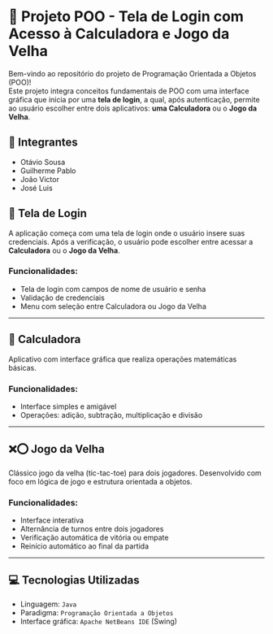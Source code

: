 # 🧠 Projeto POO - Tela de Login com Acesso à Calculadora e Jogo da Velha

Bem-vindo ao repositório do projeto de Programação Orientada a Objetos (POO)!  
Este projeto integra conceitos fundamentais de POO com uma interface gráfica que inicia por uma **tela de login**, a qual, após autenticação, permite ao usuário escolher entre dois aplicativos: **uma Calculadora** ou o **Jogo da Velha**.

## 👥 Integrantes
- Otávio Sousa  
- Guilherme Pablo  
- João Victor  
- José Luis

## 🔐 Tela de Login

A aplicação começa com uma tela de login onde o usuário insere suas credenciais. Após a verificação, o usuário pode escolher entre acessar a **Calculadora** ou o **Jogo da Velha**.

### Funcionalidades:
- Tela de login com campos de nome de usuário e senha  
- Validação de credenciais  
- Menu com seleção entre Calculadora ou Jogo da Velha  

---

## 🧮 Calculadora

Aplicativo com interface gráfica que realiza operações matemáticas básicas.

### Funcionalidades:
- Interface simples e amigável  
- Operações: adição, subtração, multiplicação e divisão  

---

## ❌⭕ Jogo da Velha

Clássico jogo da velha (tic-tac-toe) para dois jogadores. Desenvolvido com foco em lógica de jogo e estrutura orientada a objetos.

### Funcionalidades:
- Interface interativa  
- Alternância de turnos entre dois jogadores  
- Verificação automática de vitória ou empate  
- Reinício automático ao final da partida  

---

## 💻 Tecnologias Utilizadas
- Linguagem: `Java`  
- Paradigma: `Programação Orientada a Objetos`  
- Interface gráfica: `Apache NetBeans IDE` (Swing)  
